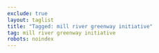 ```yaml
---
exclude: true
layout: taglist
title: "Tagged: mill river greenway initiative"
tag: mill river greenway initiative
robots: noindex
---
```

